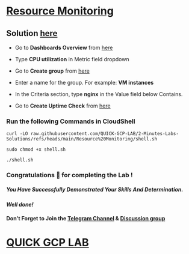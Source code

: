 # [Resource Monitoring ](https://www.cloudskillsboost.google/games/5632/labs/36136)

## Solution [here]()

* Go to **Dashboards Overview** from [here](https://console.cloud.google.com/monitoring/dashboards?)

* Type **CPU utilization** in Metric field dropdown

* Go to **Create group** from [here](https://console.cloud.google.com/monitoring/groups/create?)

* Enter a name for the group. For example: **VM instances**

* In the Criteria section, type **nginx** in the Value field below Contains.

* Go to **Create Uptime Check** from [here](https://console.cloud.google.com/monitoring/uptime/create?)

### Run the following Commands in CloudShell

```
curl -LO raw.githubusercontent.com/QUICK-GCP-LAB/2-Minutes-Labs-Solutions/refs/heads/main/Resource%20Monitoring/shell.sh

sudo chmod +x shell.sh

./shell.sh
```

### Congratulations 🎉 for completing the Lab !

##### *You Have Successfully Demonstrated Your Skills And Determination.*

#### *Well done!*

#### Don't Forget to Join the [Telegram Channel](https://t.me/quickgcplab) & [Discussion group](https://t.me/quickgcplabchats)

# [QUICK GCP LAB](https://www.youtube.com/@quickgcplab)